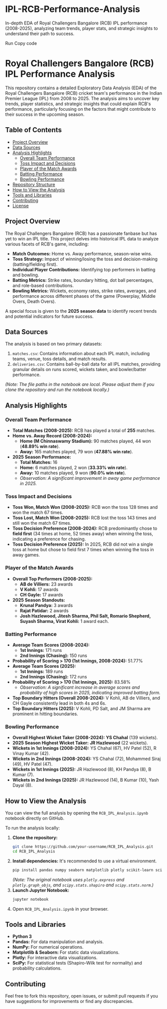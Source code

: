 # IPL-RCB-Performance-Analysis
In-depth EDA of Royal Challengers Bangalore (RCB) IPL performance (2008-2025), analyzing team trends, player stats, and strategic insights to understand their path to success.



Run
Copy code
# Royal Challengers Bangalore (RCB) IPL Performance Analysis

This repository contains a detailed Exploratory Data Analysis (EDA) of the Royal Challengers Bangalore (RCB) cricket team's performance in the Indian Premier League (IPL) from 2008 to 2025. The analysis aims to uncover key trends, player statistics, and strategic insights that could explain RCB's performance, particularly focusing on the factors that might contribute to their success in the upcoming season.

## Table of Contents

- [Project Overview](#project-overview)
- [Data Sources](#data-sources)
- [Analysis Highlights](#analysis-highlights)
  - [Overall Team Performance](#overall-team-performance)
  - [Toss Impact and Decisions](#toss-impact-and-decisions)
  - [Player of the Match Awards](#player-of-the-match-awards)
  - [Batting Performance](#batting-performance)
  - [Bowling Performance](#bowling-performance)
- [Repository Structure](#repository-structure)
- [How to View the Analysis](#how-to-view-the-analysis)
- [Tools and Libraries](#tools-and-libraries)
- [Contributing](#contributing)
- [License](#license)

## Project Overview

The Royal Challengers Bangalore (RCB) has a passionate fanbase but has yet to win an IPL title. This project delves into historical IPL data to analyze various facets of RCB's game, including:

*   **Match Outcomes:** Home vs. Away performance, season-wise wins.
*   **Toss Strategy:** Impact of winning/losing the toss and decision-making (batting/fielding first).
*   **Individual Player Contributions:** Identifying top performers in batting and bowling.
*   **Batting Metrics:** Strike rates, boundary hitting, dot ball percentages, and role-based contributions.
*   **Bowling Metrics:** Wickets, economy rates, strike rates, averages, and performance across different phases of the game (Powerplay, Middle Overs, Death Overs).

A special focus is given to the **2025 season data** to identify recent trends and potential indicators for future success.

## Data Sources

The analysis is based on two primary datasets:

1.  `matches.csv`: Contains information about each IPL match, including teams, venue, toss details, and match results.
2.  `deliveries.csv`: Contains ball-by-ball data for all IPL matches, providing granular details on runs scored, wickets taken, and bowler/batter performance.

*(Note: The file paths in the notebook are local. Please adjust them if you clone the repository and run the notebook locally.)*

## Analysis Highlights

### Overall Team Performance

*   **Total Matches (2008-2025):** RCB has played a total of **255** matches.
*   **Home vs. Away Record (2008-2024):**
    *   **Home (M Chinnaswamy Stadium):** 90 matches played, 44 won (**48.89% win rate**).
    *   **Away:** 165 matches played, 79 won (**47.88% win rate**).
*   **2025 Season Performance:**
    *   **Total Matches:** 16
    *   **Home:** 6 matches played, 2 won (**33.33% win rate**).
    *   **Away:** 10 matches played, 9 won (**90.0% win rate**).
    *   *Observation: A significant improvement in away game performance in 2025.*

### Toss Impact and Decisions

*   **Toss Won, Match Won (2008-2025):** RCB won the toss 128 times and won the match 67 times.
*   **Toss Lost, Match Won (2008-2025):** RCB lost the toss 143 times and still won the match 67 times.
*   **Toss Decision Preference (2008-2024):** RCB predominantly chose to **field first** (34 times at home, 52 times away) when winning the toss, indicating a preference for chasing.
*   **Toss Decision Preference (2025):** In 2025, RCB did not win a single toss at home but chose to field first 7 times when winning the toss in away games.

### Player of the Match Awards

*   **Overall Top Performers (2008-2025):**
    *   **AB de Villiers:** 23 awards
    *   **V Kohli:** 17 awards
    *   **CH Gayle:** 17 awards
*   **2025 Season Standouts:**
    *   **Krunal Pandya:** 3 awards
    *   **Rajat Patidar:** 2 awards
    *   **Josh Hazlewood, Jitesh Sharma, Phil Salt, Romario Shepherd, Suyash Sharma, Virat Kohli:** 1 award each.

### Batting Performance

*   **Average Team Scores (2008-2024):**
    *   **1st Innings:** 171 runs
    *   **2nd Innings (Chasing):** 150 runs
*   **Probability of Scoring > 170 (1st Innings, 2008-2024):** 51.77%
*   **Average Team Scores (2025):**
    *   **1st Innings:** 189 runs
    *   **2nd Innings (Chasing):** 172 runs
*   **Probability of Scoring > 170 (1st Innings, 2025):** 83.58%
    *   *Observation: A significant increase in average scores and probability of high scores in 2025, indicating improved batting form.*
*   **Top Boundary Hitters (Overall 2008-2024):** V Kohli, AB de Villiers, and CH Gayle consistently lead in both 4s and 6s.
*   **Top Boundary Hitters (2025):** V Kohli, PD Salt, and JM Sharma are prominent in hitting boundaries.

### Bowling Performance

*   **Overall Highest Wicket Taker (2008-2024):** **YS Chahal** (139 wickets).
*   **2025 Season Highest Wicket Taker:** **JR Hazlewood** (22 wickets).
*   **Wickets in 1st Innings (2008-2024):** YS Chahal (67), HV Patel (52), R Vinay Kumar (42).
*   **Wickets in 2nd Innings (2008-2024):** YS Chahal (72), Mohammed Siraj (49), HV Patel (47).
*   **Wickets in 1st Innings (2025):** JR Hazlewood (8), KH Pandya (8), B Kumar (7).
*   **Wickets in 2nd Innings (2025):** JR Hazlewood (14), B Kumar (10), Yash Dayal (8).

## How to View the Analysis

You can view the full analysis by opening the `RCB_IPL_Analysis.ipynb` notebook directly on GitHub.

To run the analysis locally:

1.  **Clone the repository:**
    ```bash
    git clone https://github.com/your-username/RCB_IPL_Analysis.git
    cd RCB_IPL_Analysis
    ```
2.  **Install dependencies:**
    It's recommended to use a virtual environment.
    ```bash
    pip install pandas numpy seaborn matplotlib plotly scikit-learn scipy
    ```
    *(Note: The original notebook uses `plotly.express` and `plotly.graph_objs`, and `scipy.stats.shapiro` and `scipy.stats.norm`.)*
3.  **Launch Jupyter Notebook:**
    ```bash
    jupyter notebook
    ```
4.  Open `RCB_IPL_Analysis.ipynb` in your browser.

## Tools and Libraries

*   **Python 3**
*   **Pandas:** For data manipulation and analysis.
*   **NumPy:** For numerical operations.
*   **Matplotlib & Seaborn:** For static data visualizations.
*   **Plotly:** For interactive data visualizations.
*   **SciPy:** For statistical tests (Shapiro-Wilk test for normality) and probability calculations.

## Contributing

Feel free to fork this repository, open issues, or submit pull requests if you have suggestions for improvements or find any discrepancies.

